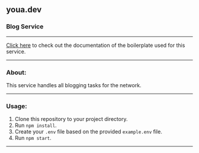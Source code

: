 ## youa.dev
### Blog Service

---

[Click here](https://github.com/denis-onder/ts-node-api-boilerplate/blob/master/DOCS.md) to check out the documentation of the boilerplate used for this service.

---

### About:

This service handles all blogging tasks for the network.

---

### Usage:

1. Clone this repository to your project directory.
2. Run `npm install`.
3. Create your `.env` file based on the provided `example.env` file.
4. Run `npm start`.

---
